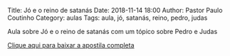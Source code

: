 Title: Jó e o reino de satanás
Date: 2018-11-14 18:00
Author: Pastor Paulo Coutinho
Category: aulas
Tags: aula, jó, satanás, reino, pedro, judas

Aula sobre Jó e o reino de satanás com um tópico sobre Pedro e Judas 

[Clique aqui para baixar a apostila completa](https://www.dropbox.com/s/g3k1g5rqc0vk0r4/AULA%20-%20EBD%20-%2014%3A11%3A2018.pdf?dl=1)